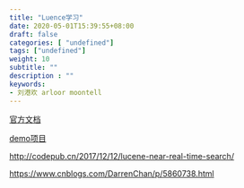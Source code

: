 ```yaml
---
title: "Luence学习"
date: 2020-05-01T15:39:55+08:00
draft: false
categories: [ "undefined"]
tags: ["undefined"]
weight: 10
subtitle: ""
description : ""
keywords:
- 刘港欢 arloor moontell
---
```


[官方文档](https://lucene.apache.org/core/8_5_1/index.html)

[demo项目](https://github.com/arloor/luence-demo)
<!--more-->

http://codepub.cn/2017/12/12/lucene-near-real-time-search/

https://www.cnblogs.com/DarrenChan/p/5860738.html